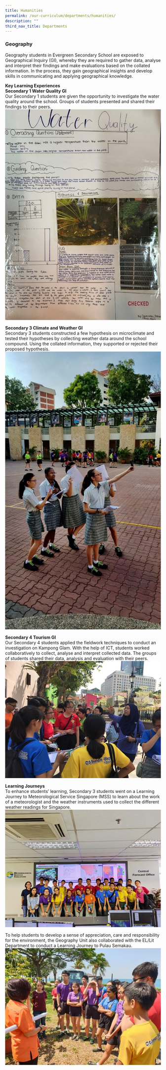 ```yaml
---
title: Humanities
permalink: /our-curriculum/departments/humanities/
description: ""
third_nav_title: Departments
---
```

### **Geography**
Geography students in Evergreen Secondary School are exposed to Geographical Inquiry (GI), whereby they are required to gather data, analyse and interpret their findings and make evaluations based on the collated information. In the process, they gain geographical insights and develop skills in communicating and applying geographical knowledge. 

**Key Learning Experiences**  
**Secondary 1 Water Quality GI**  
Our Secondary 1 students are given the opportunity to investigate the water quality around the school.  Groups of students presented and shared their findings to their peers.![](/images/Our%20Curriculum/Departments/Humanities%20Department/Geography/water%20quality.jpg)

**Secondary 3 Climate and Weather GI**  
Secondary 3 students constructed a few hypothesis on microclimate and tested their hypotheses by collecting weather data around the school compound. Using the collated information, they supported or rejected their proposed hypothesis.![](/images/Our%20Curriculum/Departments/Humanities%20Department/Geography/climate%20and%20weather%20gi.jpg)

**Secondary 4 Tourism GI**  
Our Secondary 4 students applied the fieldwork techniques to conduct an investigation on Kampong Glam. With the help of ICT, students worked collaboratively to collect, analyse and interpret collected data. The groups of students shared their data, analysis and evaluation with their peers.![](/images/Our%20Curriculum/Departments/Humanities%20Department/Geography/tourism%20gi.jpg)

**Learning Journeys**  
To enhance students’ learning, Secondary 3 students went on a Learning Journey to Meteorological Service Singapore (MSS) to learn about the work of a meteorologist and the weather instruments used to collect the different weather readings for Singapore. ![](/images/Our%20Curriculum/Departments/Humanities%20Department/Geography/lj%20forecast%20office.jpg)

To help students to develop a sense of appreciation, care and responsibility for the environment, the Geography Unit also collaborated with the EL/Lit Department to conduct a Learning Journey to Pulau Semakau. ![](/images/Our%20Curriculum/Departments/Humanities%20Department/Geography/lj%20pulau%20semakau.jpg)
